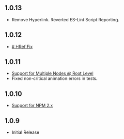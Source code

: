 1.0.13
-------------------
- Remove Hyperlink. Reverted ES-Lint Script Reporting.

1.0.12
-------------------
- [# HRef Fix](https://github.com/alexcurtis/react-treebeard/issues/6)

1.0.11
-------------------
- [Support for Multiple Nodes @ Root Level](https://github.com/alexcurtis/react-treebeard/issues/4)
- Fixed non-critical animation errors in tests.

1.0.10
-------------------
- [Support for NPM 2.x](https://github.com/alexcurtis/react-treebeard/issues/1)


1.0.9
-------------------
- Initial Release
